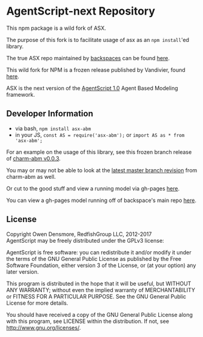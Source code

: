 # AgentScript-next Repository

This npm package is a wild fork of ASX.

The purpose of this fork is to facilitate usage of asx as an `npm install`'ed library.

The true ASX repo maintained by [backspaces](https://github.com/backspaces) can be found [here](https://github.com/backspaces/asx).

This wild fork for NPM is a frozen release published by Vandivier, found [here](https://github.com/Vandivier/asx).

ASX is the next version of the [AgentScript 1.0](http://agentscript.org) Agent Based Modeling framework.

## Developer Information

* via bash, `npm install asx-abm`
* in your JS, `const AS = require('asx-abm');` or `import AS as * from 'asx-abm';`

For an example on the usage of this library, see this frozen branch release of [charm-abm v0.0.3](https://github.com/Vandivier/charm-abm/tree/asx-as-lib-mvp).

You may or may not be able to look at the [latest master branch revision](https://github.com/Vandivier/charm-abm) from charm-abm as well.

Or cut to the good stuff and view a running model via gh-pages [here](https://vandivier.github.io/asx/models/?diffuse).

You can view a gh-pages model running off of backspace's main repo [here](https://backspaces.github.io/asx/models/?diffuse).

## License

Copyright Owen Densmore, RedfishGroup LLC, 2012-2017<br>
AgentScript may be freely distributed under the GPLv3 license:

AgentScript is free software: you can redistribute it and/or modify
it under the terms of the GNU General Public License as published by
the Free Software Foundation, either version 3 of the License, or
(at your option) any later version.

This program is distributed in the hope that it will be useful,
but WITHOUT ANY WARRANTY; without even the implied warranty of
MERCHANTABILITY or FITNESS FOR A PARTICULAR PURPOSE.  See the
GNU General Public License for more details.

You should have received a copy of the GNU General Public License
along with this program, see LICENSE within the distribution.
If not, see <http://www.gnu.org/licenses/>.
